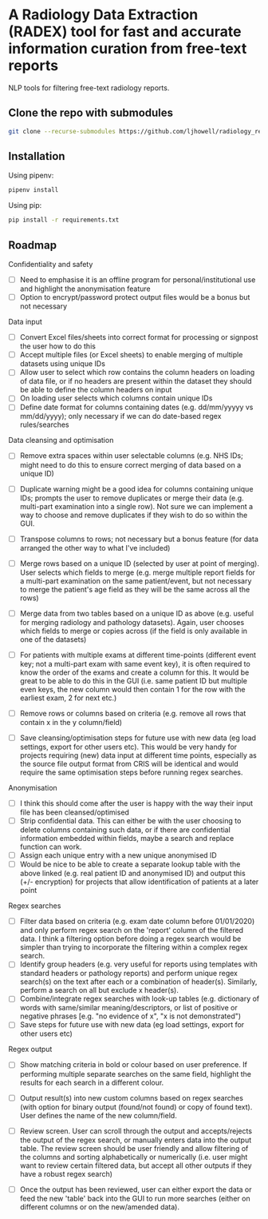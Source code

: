 # A Radiology Data Extraction (RADEX) tool for fast and accurate information curation from free-text reports
NLP tools for filtering free-text radiology reports.

## Clone the repo with submodules
```bash
git clone --recurse-submodules https://github.com/ljhowell/radiology_reports
```

## Installation
Using pipenv:

```bash
pipenv install
```
Using pip:

```bash
pip install -r requirements.txt
```

## Roadmap

Confidentiality and safety
- [ ] Need to emphasise it is an offline program for personal/institutional use and highlight the anonymisation feature
- [ ] Option to encrypt/password protect output files would be a bonus but not necessary

Data input
- [ ] Convert Excel files/sheets into correct format for processing or signpost the user how to do this
- [ ] Accept multiple files (or Excel sheets) to enable merging of multiple datasets using unique IDs
- [ ] Allow user to select which row contains the column headers on loading of data file, or if no headers are present within the dataset they should be able to define the column headers on input
- [ ] On loading user selects which columns contain unique IDs
- [ ] Define date format for columns containing dates (e.g. dd/mm/yyyyy vs mm/dd/yyyy); only necessary if we can do date-based regex rules/searches

Data cleansing and optimisation
- [ ] Remove extra spaces within user selectable columns (e.g. NHS IDs; might need to do this to ensure correct merging of data based on a unique ID)
- [ ] Duplicate warning might be a good idea for columns containing unique IDs; prompts the user to remove duplicates or merge their data (e.g. multi-part examination into a single row). Not sure we can implement a way to choose and remove duplicates if they wish to do so within the GUI. 
- [ ] Transpose columns to rows; not necessary but a bonus feature (for data arranged the other way to what I've included)
- [ ] Merge rows based on a unique ID (selected by user at point of merging). User selects which fields to merge (e.g. merge multiple report fields for a multi-part examination on the same patient/event, but not necessary to merge the patient's age field as they will be the same across all the rows)
- [ ] Merge data from two tables based on a unique ID as above (e.g. useful for merging radiology and pathology datasets). Again, user chooses which fields to merge or copies across (if the field is only available in one of the datasets)
- [ ] For patients with multiple exams at different time-points (different event key; not a multi-part exam with same event key), it is often required to know the order of the exams and create a column for this. It would be great to be able to do this in the GUI (i.e. same patient ID but multiple even keys, the new column would then contain 1 for the row with the earliest exam, 2 for next etc.) 
- [ ] Remove rows or columns based on criteria (e.g. remove all rows that contain x in the y column/field)
- [ ] Save cleansing/optimisation steps for future use with new data (eg load settings, export for other users etc). This would be very handy for projects requiring (new) data input  at different time points, especially as the source file output format from CRIS will be identical and would require the same optimisation steps before running regex searches.


Anonymisation
- [ ] I think this should come after the user is happy with the way their input file has been cleansed/optimised
- [ ] Strip confidential data. This can either be with the user choosing to delete columns containing such data, or if there are confidential information embedded within fields, maybe a search and replace function can work.
- [ ] Assign each unique entry with a new unique anonymised ID
- [ ] Would be nice to be able to create a separate lookup table with the above linked (e.g. real patient ID and anonymised ID) and output this (+/- encryption) for projects that allow identification of patients at a later point

Regex searches
- [ ] Filter data based on criteria (e.g. exam date column before 01/01/2020) and only perform regex search on the 'report' column of the filtered data. I think a filtering option before doing a regex search would be simpler than trying to incorporate the filtering within a complex regex search.
- [ ] Identify group headers (e.g. very useful for reports using templates with standard headers or pathology reports) and perform unique regex search(s) on the text after each or a combination of header(s). Similarly, perform a search on all but exclude x header(s). 
- [ ] Combine/integrate regex searches with look-up tables (e.g. dictionary of words with same/similar meaning/descriptors, or list of positive or negative phrases [e.g. "no evidence of x", "x is not demonstrated")
- [ ] Save steps for future use with new data (eg load settings, export for other users etc)

Regex output
- [ ] Show matching criteria in bold or colour based on user preference. If performing multiple separate searches on the same field, highlight the results for each search in a different colour.
- [ ] Output result(s) into new custom columns based on regex searches (with option for binary output (found/not found) or copy of found text). User defines the name of the new column/field.
- [ ] Review screen. User can scroll through the output and accepts/rejects the output of the regex search, or manually enters data into the output table. The review screen should be user friendly and allow filtering of the columns and sorting alphabetically or numerically (i.e. user might want to review certain filtered data, but accept all other outputs if they have a robust regex search)
- [ ] Once the output has been reviewed, user can either export the data or feed the new 'table' back into the GUI to run more searches (either on different columns or on the new/amended data). 


